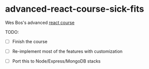 # advanced-react-course-sick-fits
Wes Bos's advanced [react course](https://advancedreact.com)

TODO:
* [ ] Finish the course
* [ ] Re-implement most of the features with customization
* [ ] Port this to Node/Express/MongoDB stacks

